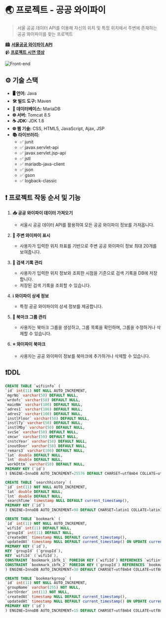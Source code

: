 # 🌏 프로젝트 - 공공 와이파이

> 서울 공공 데이터 API를 이용해 자신의 위치 및 특정 위치에서 주변에 존재하는 공공 와이파이를 찾는 프로젝트


🏙️ [**서울공공 와이파이 API**](https://data.seoul.go.kr/dataList/OA-20883/S/1/datasetView.do) <br>
📹 [**프로젝트 시연 영상**](https://youtu.be/2O3NiKBiteI)

![Front-end](https://skillicons.dev/icons?i=idea,java,maven,spring,git)<br>

## ⚙ 기술 스택
- **🖥️ 언어:** Java
- **🛠️ 빌드 도구:** Maven
- **💾 데이터베이스:** MariaDB
- **🌐 서버:** Tomcat 8.5
- **☕ JDK:** JDK 1.8
- **🌐 웹 기술:** CSS, HTML5, JavaScript, Ajax, JSP
- **📚 라이브러리:** 
  - ✅ junit
  - ✅ javax.servlet-api
  - ✅ javax.servlet.jsp-api
  - ✅ jstl
  - ✅ mariadb-java-client
  - ✅ json
  - ✅ gson
  - ✅ logback-classic

## ❗ 프로젝트 작동 순서 및 기능

1. **📥 공공 와이파이 데이터 가져오기**
   - 서울시 공공 데이터 API를 활용하여 모든 공공 와이파이 정보를 가져옵니다.

2. **📍 주변 와이파이 표시**
   - 사용자가 입력한 위치 좌표를 기반으로 주변 공공 와이파이 정보 최대 20개를 보여줍니다.

3. **📝 검색 기록 관리**
   - 사용자가 입력한 위치 정보와 조회한 시점을 기준으로 검색 기록을 DB에 저장합니다.
   - 저장된 검색 기록을 조회할 수 있습니다.

4. **ℹ️ 와이파이 상세 정보**
   - 특정 공공 와이파이의 상세 정보를 제공합니다.

5. **📑 북마크 그룹 관리**
   - 사용자는 북마크 그룹을 생성하고, 그룹 목록을 확인하며, 그룹을 수정하거나 삭제할 수 있습니다.

6. **⭐ 와이파이 북마크**
   - 사용자는 공공 와이파이 정보를 북마크에 추가하거나 삭제할 수 있습니다.

## ❗DDL

```sql
CREATE TABLE `wifiinfo` (
`id` int(11) NOT NULL AUTO_INCREMENT,
`mgrNo` varchar(50) DEFAULT NULL,
`wrdofc` varchar(50) DEFAULT NULL,
`mainNm` varchar(100) DEFAULT NULL,
`adres1` varchar(100) DEFAULT NULL,
`adres2` varchar(100) DEFAULT NULL,
`instlFloor` varchar(50) DEFAULT NULL,
`instlTy` varchar(50) DEFAULT NULL,
`instlMby` varchar(50) DEFAULT NULL,
`svcSe` varchar(50) DEFAULT NULL,
`cmcwr` varchar(50) DEFAULT NULL,
`cnstcYear` varchar(50) DEFAULT NULL,
`inoutDoor` varchar(50) DEFAULT NULL,
`remars3` varchar(100) DEFAULT NULL,
`lat` double DEFAULT NULL,
`lnt` double DEFAULT NULL,
`workDttm` varchar(50) DEFAULT NULL,
PRIMARY KEY (`id`)
) ENGINE=InnoDB AUTO_INCREMENT=25576 DEFAULT CHARSET=utf8mb4 COLLATE=utf8mb4_unicode_ci

CREATE TABLE `searchhistory` (
`id` int(11) NOT NULL AUTO_INCREMENT,
`lat` double DEFAULT NULL,
`lnt` double DEFAULT NULL,
`searchTime` timestamp NULL DEFAULT current_timestamp(),
PRIMARY KEY (`id`)
) ENGINE=InnoDB AUTO_INCREMENT=98 DEFAULT CHARSET=latin1 COLLATE=latin1_swedish_ci

CREATE TABLE `bookmark` (
`id` int(11) NOT NULL AUTO_INCREMENT,
`wifiId` int(11) DEFAULT NULL,
`groupId` int(11) DEFAULT NULL,
`createdAt` timestamp NULL DEFAULT current_timestamp(),
`updatedAt` timestamp NULL DEFAULT current_timestamp() ON UPDATE current_timestamp(),
PRIMARY KEY (`id`),
KEY `groupId` (`groupId`),
KEY `wifiId` (`wifiId`),
CONSTRAINT `bookmark_ibfk_1` FOREIGN KEY (`wifiId`) REFERENCES `wifiinfo` (`id`),
CONSTRAINT `bookmark_ibfk_2` FOREIGN KEY (`groupId`) REFERENCES `bookmarkgroup` (`id`)
) ENGINE=InnoDB AUTO_INCREMENT=38 DEFAULT CHARSET=utf8mb4 COLLATE=utf8mb4_unicode_ci

CREATE TABLE `bookmarkgroup` (
`id` int(11) NOT NULL AUTO_INCREMENT,
`groupName` varchar(255) NOT NULL,
`sortOrder` int(11) NOT NULL,
`createdAt` timestamp NULL DEFAULT current_timestamp(),
`updatedAt` timestamp NULL DEFAULT current_timestamp() ON UPDATE current_timestamp(),
PRIMARY KEY (`id`)
) ENGINE=InnoDB AUTO_INCREMENT=15 DEFAULT CHARSET=utf8mb4 COLLATE=utf8mb4_unicode_ci
```
